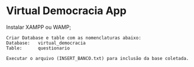 # Virtual Democracia App

Instalar XAMPP ou WAMP;

```shell
Criar Database e table com as nomenclaturas abaixo:
Database:   virtual_democracia
Table:      questionario

Executar o arquivo (INSERT_BANCO.txt) para inclusão da base coletada.
```





